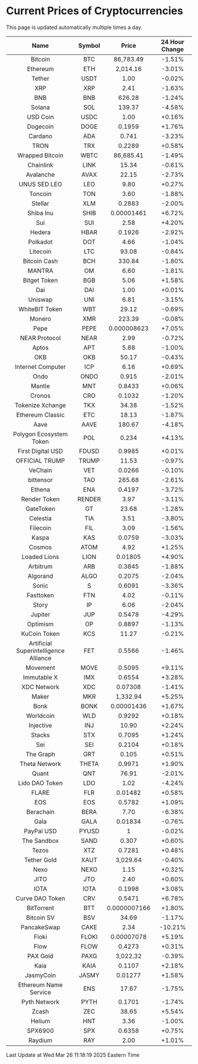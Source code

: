 # Current Prices of Cryptocurrencies
This page is updated automatically multiple times a day.

| Name | Symbol | Price | 24 Hour Change |
| :---: |:---:| :---: | :---: |
| Bitcoin | BTC | 86,783.49 | -1.51% |
| Ethereum | ETH | 2,014.16 | -3.01% |
| Tether | USDT | 1.00 | -0.02% |
| XRP | XRP | 2.41 | -1.63% |
| BNB | BNB | 626.28 | -1.24% |
| Solana | SOL | 139.37 | -4.58% |
| USD Coin | USDC | 1.00 | +0.16% |
| Dogecoin | DOGE | 0.1959 | +1.76% |
| Cardano | ADA | 0.741 | -3.23% |
| TRON | TRX | 0.2289 | +0.58% |
| Wrapped Bitcoin | WBTC | 86,685.41 | -1.49% |
| Chainlink | LINK | 15.34 | -0.61% |
| Avalanche | AVAX | 22.15 | -2.73% |
| UNUS SED LEO | LEO | 9.80 | +0.27% |
| Toncoin | TON | 3.60 | -1.88% |
| Stellar | XLM | 0.2883 | -2.00% |
| Shiba Inu | SHIB | 0.00001461 | +6.72% |
| Sui | SUI | 2.58 | +4.20% |
| Hedera | HBAR | 0.1926 | -2.92% |
| Polkadot | DOT | 4.66 | -1.04% |
| Litecoin | LTC | 93.08 | -0.84% |
| Bitcoin Cash | BCH | 330.84 | -1.80% |
| MANTRA | OM | 6.60 | -1.81% |
| Bitget Token | BGB | 5.06 | +1.58% |
| Dai | DAI | 1.00 | +0.01% |
| Uniswap | UNI | 6.81 | -3.15% |
| WhiteBIT Token | WBT | 29.12 | -0.69% |
| Monero | XMR | 223.39 | -0.08% |
| Pepe | PEPE | 0.000008623 | +7.05% |
| NEAR Protocol | NEAR | 2.99 | -0.72% |
| Aptos | APT | 5.88 | -1.00% |
| OKB | OKB | 50.17 | -0.43% |
| Internet Computer | ICP | 6.16 | +0.69% |
| Ondo | ONDO | 0.915 | -2.01% |
| Mantle | MNT | 0.8433 | +0.06% |
| Cronos | CRO | 0.1032 | -1.20% |
| Tokenize Xchange | TKX | 34.38 | -1.52% |
| Ethereum Classic | ETC | 18.13 | -1.87% |
| Aave | AAVE | 180.67 | -4.18% |
| Polygon Ecosystem Token | POL | 0.234 | +4.13% |
| First Digital USD | FDUSD | 0.9985 | +0.01% |
| OFFICIAL TRUMP | TRUMP | 11.53 | -0.97% |
| VeChain | VET | 0.0266 | -0.10% |
| bittensor | TAO | 265.68 | -2.61% |
| Ethena | ENA | 0.4197 | -3.72% |
| Render Token | RENDER | 3.97 | -3.11% |
| GateToken | GT | 23.68 | -1.28% |
| Celestia | TIA | 3.51 | -3.80% |
| Filecoin | FIL | 3.09 | -1.56% |
| Kaspa | KAS | 0.0759 | -3.03% |
| Cosmos | ATOM | 4.92 | +1.25% |
| Loaded Lions | LION | 0.01805 | +4.90% |
| Arbitrum | ARB | 0.3845 | -1.88% |
| Algorand | ALGO | 0.2075 | -2.04% |
| Sonic | S | 0.6091 | -3.36% |
| Fasttoken | FTN | 4.02 | -0.11% |
| Story | IP | 6.06 | -2.04% |
| Jupiter | JUP | 0.5478 | -4.29% |
| Optimism | OP | 0.8897 | -1.13% |
| KuCoin Token | KCS | 11.27 | -0.21% |
| Artificial Superintelligence Alliance | FET | 0.5566 | -1.46% |
| Movement | MOVE | 0.5095 | +9.11% |
| Immutable X | IMX | 0.6554 | +3.28% |
| XDC Network | XDC | 0.07308 | -1.41% |
| Maker | MKR | 1,332.94 | +5.25% |
| Bonk | BONK | 0.00001436 | +1.67% |
| Worldcoin | WLD | 0.9292 | +0.18% |
| Injective | INJ | 10.90 | +2.24% |
| Stacks | STX | 0.7095 | +1.24% |
| Sei | SEI | 0.2104 | +0.18% |
| The Graph | GRT | 0.105 | +0.51% |
| Theta Network | THETA | 0.9971 | +1.90% |
| Quant | QNT | 76.91 | -2.01% |
| Lido DAO Token | LDO | 1.02 | -4.24% |
| FLARE | FLR | 0.01482 | +0.58% |
| EOS | EOS | 0.5782 | +1.09% |
| Berachain | BERA | 7.70 | -6.38% |
| Gala | GALA | 0.01834 | -0.76% |
| PayPal USD | PYUSD | 1 | -0.02% |
| The Sandbox | SAND | 0.307 | +0.60% |
| Tezos | XTZ | 0.7281 | +0.48% |
| Tether Gold | XAUT | 3,029.64 | -0.40% |
| Nexo | NEXO | 1.15 | +0.32% |
| JITO | JTO | 2.40 | +0.60% |
| IOTA | IOTA | 0.1998 | +3.08% |
| Curve DAO Token | CRV | 0.5471 | +6.78% |
| BitTorrent | BTT | 0.0000007166 | +1.80% |
| Bitcoin SV | BSV | 34.69 | -1.17% |
| PancakeSwap | CAKE | 2.34 | -10.21% |
| Floki | FLOKI | 0.00007078 | +5.19% |
| Flow | FLOW | 0.4273 | +0.31% |
| PAX Gold | PAXG | 3,022.32 | -0.39% |
| Kaia | KAIA | 0.1107 | +2.18% |
| JasmyCoin | JASMY | 0.01277 | +1.58% |
| Ethereum Name Service | ENS | 17.67 | -1.75% |
| Pyth Network | PYTH | 0.1701 | -1.74% |
| Zcash | ZEC | 38.65 | +5.54% |
| Helium | HNT | 3.36 | -1.00% |
| SPX6900 | SPX | 0.6358 | +0.75% |
| Raydium | RAY | 2.00 | +1.01% |

Last Update at Wed Mar 26 11:18:19 2025 Eastern Time